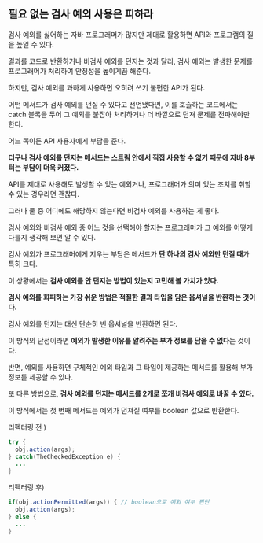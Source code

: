 ## 필요 없는 검사 예외 사용은 피하라



검사 예외를 싫어하는 자바 프로그래머가 많지만 제대로 활용하면 API와 프로그램의 질을 높일 수 있다.

결과를 코드로 반환하거나 비검사 예외를 던지는 것과 달리, 검사 예외는 발생한 문제를 프로그래머가 처리하여 안정성을 높이게끔 해준다.

하지만, 검사 예외를 과하게 사용하면 오히려 쓰기 불편한 API가 된다.

어떤 메서드가 검사 예외를 던질 수 있다고 선언됐다면, 이를 호출하는 코드에서는 catch 블록을 두어 그 예외를 붙잡아 처리하거나 더 바깥으로 던져 문제를 전파해야만 한다.

어느 쪽이든 API 사용자에게 부담을 준다.

**더구나 검사 예외를 던지는 메서드는 스트림 안에서 직접 사용할 수 없기 때문에 자바 8부터는 부담이 더욱 커졌다.**



API를 제대로 사용해도 발생할 수 있는 예외거나, 프로그래머가 의미 있는 조치를 취할 수 있는 경우라면 괜찮다.

그러나 둘 중 어디에도 해당하지 않는다면 비검사 예외를 사용하는 게 좋다.

검사 예외와 비검사 예외 중 어느 것을 선택해야 할지는 프로그래머가 그 예외를 어떻게 다룰지 생각해 보면 알 수 있다.



검사 예외가 프로그래머에게 지우는 부담은 메서드가 **단 하나의 검사 예외만 던질 때**가 특히 크다.

이 상황에서는 **검사 예외를 안 던지는 방법이 있는지 고민해 볼 가치가 있다.**



**검사 예외를 회피하는 가장 쉬운 방법은 적절한 결과 타입을 담은 옵셔널을 반환하는 것이다.**

검사 예외를 던지는 대신 단순히 빈 옵셔널을 반환하면 된다.

이 방식의 단점이라면 **예외가 발생한 이유를 알려주는 부가 정보를 담을 수 없다**는 것이다.

반면, 예외를 사용하면 구체적인 예외 타입과 그 타입이 제공하는 메서드를 활용해 부가 정보를 제공할 수 있다.



또 다른 방법으로, **검사 예외를 던지는 메서드를 2개로 쪼개 비검사 예외로 바꿀 수 있다.**

이 방식에서는 첫 번째 메서드는 예외가 던져질 여부를 boolean 값으로 반환한다.



리펙터링 전 )

```java
try {
  obj.action(args);
} catch(TheCheckedException e) {
  ... 
}
```



리펙터링 후)

```java
if(obj.actionPermitted(args)) { // boolean으로 예외 여부 판단
  obj.action(args);
} else {
  ... 
}
```